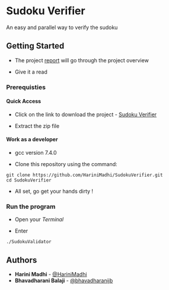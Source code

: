 # Sudoku Verifier

An easy and parallel way to verify the sudoku

## Getting Started

- The project [report](https://github.com/HariniMadhi/ParallelSort/blob/master/REPORT.odt?raw=true) will go through the 
project overview 

- Give it a read 

### Prerequisties

#### Quick Access
- Click on the link to download the project - 
[Sudoku Verifier](https://github.com/HariniMadhi/SudokuVerifier/archive/master.zip)

- Extract the zip file

#### Work as a developer 
- gcc version 7.4.0

- Clone this repository using the command:
```
git clone https://github.com/HariniMadhi/SudokuVerifier.git
cd SudokuVerifier
```
- All set, go get your hands dirty !

### Run the program

- Open your *Terminal* 

- Enter 
```
./SudokuValidator
```

## Authors 

* **Harini Madhi** - [@HariniMadhi](https://github.com/HariniMadhi)
* **Bhavadharani Balaji** - [@bhavadharanijb](https://github.com/bhavadharanijb)

